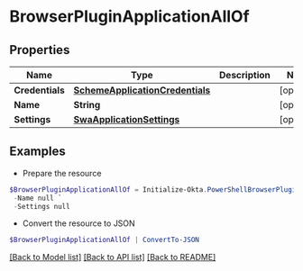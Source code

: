 # BrowserPluginApplicationAllOf
## Properties

Name | Type | Description | Notes
------------ | ------------- | ------------- | -------------
**Credentials** | [**SchemeApplicationCredentials**](SchemeApplicationCredentials.md) |  | [optional] 
**Name** | **String** |  | [optional] 
**Settings** | [**SwaApplicationSettings**](SwaApplicationSettings.md) |  | [optional] 

## Examples

- Prepare the resource
```powershell
$BrowserPluginApplicationAllOf = Initialize-Okta.PowerShellBrowserPluginApplicationAllOf  -Credentials null `
 -Name null `
 -Settings null
```

- Convert the resource to JSON
```powershell
$BrowserPluginApplicationAllOf | ConvertTo-JSON
```

[[Back to Model list]](../README.md#documentation-for-models) [[Back to API list]](../README.md#documentation-for-api-endpoints) [[Back to README]](../README.md)

